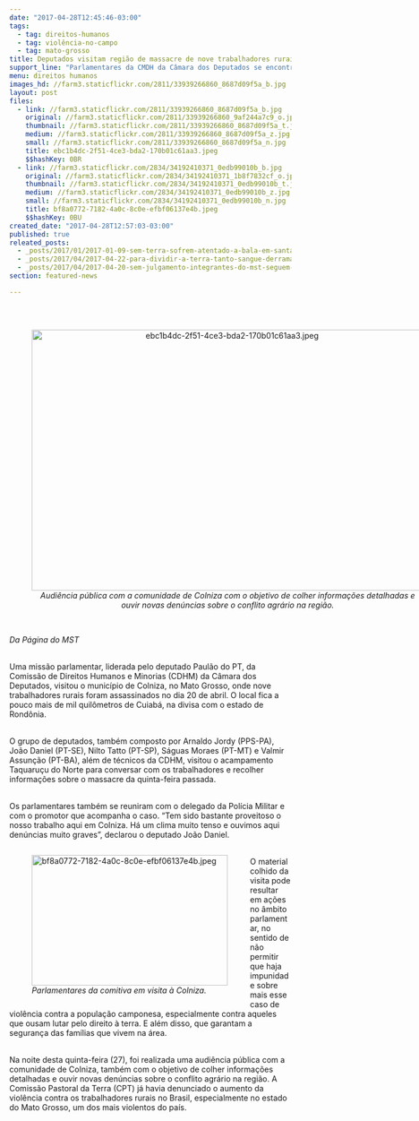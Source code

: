 ```yaml
---
date: "2017-04-28T12:45:46-03:00"
tags:
  - tag: direitos-humanos
  - tag: violência-no-campo
  - tag: mato-grosso
title: Deputados visitam região de massacre de nove trabalhadores rurais em MT
support_line: "Parlamentares da CMDH da Câmara dos Deputados se encontram no local onde na quinta-feira (20), mais um caso de violência contra os trabalhadores do campo que deixou nove vítimas."
menu: direitos humanos
images_hd: //farm3.staticflickr.com/2811/33939266860_8687d09f5a_b.jpg
layout: post
files:
  - link: //farm3.staticflickr.com/2811/33939266860_8687d09f5a_b.jpg
    original: //farm3.staticflickr.com/2811/33939266860_9af244a7c9_o.jpg
    thumbnail: //farm3.staticflickr.com/2811/33939266860_8687d09f5a_t.jpg
    medium: //farm3.staticflickr.com/2811/33939266860_8687d09f5a_z.jpg
    small: //farm3.staticflickr.com/2811/33939266860_8687d09f5a_n.jpg
    title: ebc1b4dc-2f51-4ce3-bda2-170b01c61aa3.jpeg
    $$hashKey: 0BR
  - link: //farm3.staticflickr.com/2834/34192410371_0edb99010b_b.jpg
    original: //farm3.staticflickr.com/2834/34192410371_1b8f7832cf_o.jpg
    thumbnail: //farm3.staticflickr.com/2834/34192410371_0edb99010b_t.jpg
    medium: //farm3.staticflickr.com/2834/34192410371_0edb99010b_z.jpg
    small: //farm3.staticflickr.com/2834/34192410371_0edb99010b_n.jpg
    title: bf8a0772-7182-4a0c-8c0e-efbf06137e4b.jpeg
    $$hashKey: 0BU
created_date: "2017-04-28T12:57:03-03:00"
published: true
releated_posts:
  - _posts/2017/01/2017-01-09-sem-terra-sofrem-atentado-a-bala-em-santa-helena-de-goias.md
  - _posts/2017/04/2017-04-22-para-dividir-a-terra-tanto-sangue-derramado-na-luta-por-um-pedaco-de-chao.md
  - _posts/2017/04/2017-04-20-sem-julgamento-integrantes-do-mst-seguem-presos-ha-mais-de-cinco-meses.md
section: featured-news

---
```

<p>&nbsp;</p>

<div style="text-align:center">
<figure class="image" style="display:inline-block"><img alt="ebc1b4dc-2f51-4ce3-bda2-170b01c61aa3.jpeg" height="466" src="//farm3.staticflickr.com/2811/33939266860_8687d09f5a_b.jpg" width="700" />
<figcaption><em>Audi&ecirc;ncia p&uacute;blica com a comunidade de Colniza com o objetivo de colher informa&ccedil;&otilde;es detalhadas e ouvir novas den&uacute;ncias sobre o conflito agr&aacute;rio na regi&atilde;o.</em></figcaption>
</figure>
</div>

<p><br />
<em>Da P&aacute;gina do MST</em></p>

<p><br />
Uma miss&atilde;o parlamentar, liderada pelo deputado Paul&atilde;o do PT, da Comiss&atilde;o de Direitos Humanos e Minorias (CDHM) da C&acirc;mara dos Deputados, visitou o munic&iacute;pio de Colniza, no Mato Grosso, onde nove trabalhadores rurais foram assassinados no dia 20 de abril. O local fica a pouco mais de mil quil&ocirc;metros de Cuiab&aacute;, na divisa com o estado de Rond&ocirc;nia.</p>

<p><br />
O grupo de deputados, tamb&eacute;m composto por Arnaldo Jordy (PPS-PA), Jo&atilde;o Daniel (PT-SE), Nilto Tatto (PT-SP), S&aacute;guas Moraes (PT-MT) e Valmir Assun&ccedil;&atilde;o (PT-BA), al&eacute;m de t&eacute;cnicos da CDHM, visitou o acampamento Taquaru&ccedil;u do Norte para conversar com os trabalhadores e recolher informa&ccedil;&otilde;es sobre o massacre da quinta-feira passada.</p>

<p><br />
Os parlamentares tamb&eacute;m se reuniram com o delegado da Pol&iacute;cia Militar e com o promotor que acompanha o caso. &ldquo;Tem sido bastante proveitoso o nosso trabalho aqui em Colniza. H&aacute; um clima muito tenso e ouvimos aqui den&uacute;ncias muito graves&rdquo;, declarou o deputado Jo&atilde;o Daniel.</p>

<figure class="image" style="float:left"><img alt="bf8a0772-7182-4a0c-8c0e-efbf06137e4b.jpeg" height="233" src="//farm3.staticflickr.com/2834/34192410371_0edb99010b_b.jpg" width="350" />
<figcaption><em>Parlamentares da comitiva em visita &agrave; Colniza.&nbsp;</em></figcaption>
</figure>

<p><br />
O material colhido da visita pode resultar em a&ccedil;&otilde;es no &acirc;mbito parlamentar, no sentido de n&atilde;o permitir que haja impunidade sobre mais esse caso de viol&ecirc;ncia contra a popula&ccedil;&atilde;o camponesa, especialmente contra aqueles que ousam lutar pelo direito &agrave; terra. E al&eacute;m disso, que garantam a seguran&ccedil;a das fam&iacute;lias que vivem na &aacute;rea.</p>

<p><br />
Na noite desta quinta-feira (27), foi realizada uma audi&ecirc;ncia p&uacute;blica com a comunidade de Colniza, tamb&eacute;m com o objetivo de colher informa&ccedil;&otilde;es detalhadas e ouvir novas den&uacute;ncias sobre o conflito agr&aacute;rio na regi&atilde;o. A Comiss&atilde;o Pastoral da Terra (CPT) j&aacute; havia denunciado o aumento da viol&ecirc;ncia contra os trabalhadores rurais no Brasil, especialmente no estado do Mato Grosso, um dos mais violentos do pa&iacute;s.</p>
